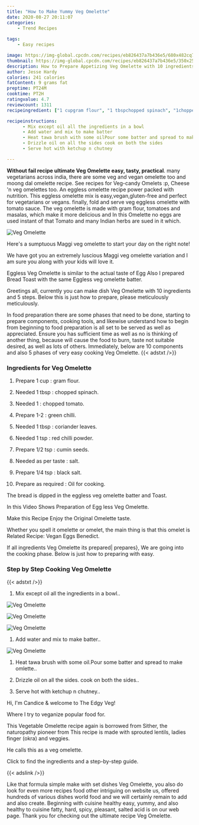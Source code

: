 ```yaml
---
title: "How to Make Yummy Veg Omelette"
date: 2020-08-27 20:11:07
categories:
    - Trend Recipes
    
tags:
    - Easy recipes

image: https://img-global.cpcdn.com/recipes/eb826437a7b436e5/680x482cq70/veg-omelette-recipe-main-photo.jpg
thumbnail: https://img-global.cpcdn.com/recipes/eb826437a7b436e5/350x250cq70/veg-omelette-recipe-main-photo.jpg
description: How to Prepare Appetizing Veg Omelette with 10 ingredients and 5 stages of easy cooking.
author: Jesse Hardy
calories: 241 calories
fatContent: 9 grams fat
preptime: PT24M
cooktime: PT2H
ratingvalue: 4.7
reviewcount: 1311
recipeingredient: ["1 cupgram flour", "1 tbspchopped spinach", "1chopped tomato", "1-2green chilli", "1 tbspcoriander leaves", "1 tspred chilli powder", "1/2 tspcumin seeds", "as per tastesalt", "1/4 tspblack salt", "as requiredOil for cooking"]

recipeinstructions: 
      - Mix except oil all the ingredients in a bowl 
      - Add water and mix to make batter 
      - Heat tawa brush with some oilPour some batter and spread to make omlette 
      - Drizzle oil on all the sides cook on both the sides 
      - Serve hot with ketchup n chutney

---
```




**Without fail recipe ultimate Veg Omelette easy, tasty, practical**. many vegetarians across india, there are some veg and vegan omelette too and moong dal omelette recipe. See recipes for Veg-candy Omelets :p, Cheese &#39;n veg omelettes too. An eggless omelette recipe power packed with nutrition. This eggless omelette mix is easy,vegan,gluten-free and perfect for vegetarians or vegans. finally, fold and serve veg eggless omelette with tomato sauce. The veg omelette is made with gram flour, tomatoes and masalas, which make it more delicious and In this Omelette no eggs are used instant of that Tomato and many Indian herbs are sued in it which.


![Veg Omelette](https://img-global.cpcdn.com/recipes/eb826437a7b436e5/680x482cq70/veg-omelette-recipe-main-photo.jpg "Veg Omelette")



Here&#39;s a sumptuous Maggi veg omelette to start your day on the right note!

We have got you an extremely luscious Maggi veg omelette variation and I am sure you along with your kids will love it.

Eggless Veg Omelette is similar to the actual taste of Egg Also I prepared Bread Toast with the same Eggless veg omelette batter.


Greetings all, currently you can make dish Veg Omelette with 10 ingredients and 5 steps. Below this is just how to prepare, please meticulously meticulously.

In food preparation there are some phases that need to be done, starting to prepare components, cooking tools, and likewise understand how to begin from beginning to food preparation is all set to be served as well as appreciated. Ensure you has sufficient time as well as no is thinking of another thing, because will cause the food to burn, taste not suitable desired, as well as lots of others. Immediately, below are 10 components and also 5 phases of very easy cooking Veg Omelette.
{{< adstxt />}}

### Ingredients for Veg Omelette


1. Prepare 1 cup : gram flour.

1. Needed 1 tbsp : chopped spinach.

1. Needed 1 : chopped tomato.

1. Prepare 1-2 : green chilli.

1. Needed 1 tbsp : coriander leaves.

1. Needed 1 tsp : red chilli powder.

1. Prepare 1/2 tsp : cumin seeds.

1. Needed as per taste : salt.

1. Prepare 1/4 tsp : black salt.

1. Prepare as required : Oil for cooking.


The bread is dipped in the eggless veg omelette batter and Toast.

In this Video Shows Preparation of Egg less Veg Omelette.

Make this Recipe Enjoy the Original Omelette taste.

Whether you spell it omelette or omelet, the main thing is that this omelet is Related Recipe: Vegan Eggs Benedict.


If all ingredients Veg Omelette its prepared| prepares}, We are going into the cooking phase. Below is just how to preparing with easy.

### Step by Step Cooking Veg Omelette

{{< adstxt />}}


1. Mix except oil all the ingredients in a bowl..



![Veg Omelette](https://img-global.cpcdn.com/steps/b1b9a9415825f34b/160x128cq70/veg-omelette-recipe-step-1-photo.jpg" "Veg Omelette")

![Veg Omelette](https://img-global.cpcdn.com/steps/cee20b56cd6fb81b/160x128cq70/veg-omelette-recipe-step-1-photo.jpg" "Veg Omelette")

![Veg Omelette](https://img-global.cpcdn.com/steps/9643bb9cbfdf79c7/160x128cq70/veg-omelette-recipe-step-1-photo.jpg" "Veg Omelette")



1. Add water and mix to make batter..



![Veg Omelette](https://img-global.cpcdn.com/steps/b8049271de40f100/160x128cq70/veg-omelette-recipe-step-2-photo.jpg" "Veg Omelette")



1. Heat tawa brush with some oil.Pour some batter and spread to make omlette..



1. Drizzle oil on all the sides. cook on both the sides..



1. Serve hot with ketchup n chutney..




Hi, I&#39;m Candice &amp; welcome to The Edgy Veg!

Where I try to veganize popular food for.

This Vegetable Omelette recipe again is borrowed from Sither, the naturopathy pioneer from This recipe is made with sprouted lentils, ladies finger (okra) and veggies.

He calls this as a veg omelette.

Click to find the ingredients and a step-by-step guide.


{{< adslink />}}

Like that formula simple make with set dishes Veg Omelette, you also do look for even more recipes food other intriguing on website us, offered hundreds of various dishes world food and we will certainly remain to add and also create. Beginning with cuisine healthy easy, yummy, and also healthy to cuisine fatty, hard, spicy, pleasant, salted acid is on our web page. Thank you for checking out the ultimate recipe Veg Omelette.
